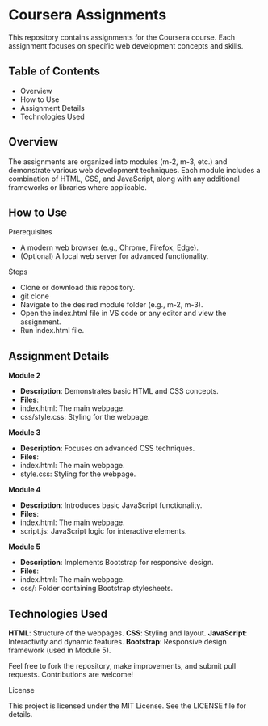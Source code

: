 # Coursera Assignments

This repository contains assignments for the Coursera course. Each assignment focuses on specific web development concepts and skills.

## Table of Contents

- Overview
- How to Use
- Assignment Details
- Technologies Used

## Overview

The assignments are organized into modules (m-2, m-3, etc.) and demonstrate various web development techniques. Each module includes a combination of HTML, CSS, and JavaScript, along with any additional frameworks or libraries where applicable.

## How to Use

Prerequisites
 - A modern web browser (e.g., Chrome, Firefox, Edge).
 - (Optional) A local web server for advanced functionality.

Steps
 - Clone or download this repository.
 - git clone 
 - Navigate to the desired module folder (e.g., m-2, m-3).
 - Open the index.html file in VS code or any editor and view the assignment.
 - Run index.html file.

## Assignment Details

**Module 2**
- **Description**: Demonstrates basic HTML and CSS concepts.
- **Files**:
 - index.html: The main webpage.
 - css/style.css: Styling for the webpage.

**Module 3**
- **Description**: Focuses on advanced CSS techniques.
- **Files**:
 - index.html: The main webpage.
 - style.css: Styling for the webpage.

**Module 4**
- **Description**: Introduces basic JavaScript functionality.
- **Files**:
 - index.html: The main webpage.
 - script.js: JavaScript logic for interactive elements.

**Module 5**
- **Description**: Implements Bootstrap for responsive design.
- **Files**:
 - index.html: The main webpage.
 - css/: Folder containing Bootstrap stylesheets.

## Technologies Used

**HTML**: Structure of the webpages.
**CSS**: Styling and layout.
**JavaScript**: Interactivity and dynamic features.
**Bootstrap**: Responsive design framework (used in Module 5).

Feel free to fork the repository, make improvements, and submit pull requests. Contributions are welcome!

License

This project is licensed under the MIT License. See the LICENSE file for details.

